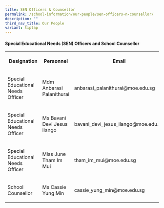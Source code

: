 ```yaml
---
title: SEN Officers & Counsellor
permalink: /school-information/our-people/sen-officers-n-counsellor/
description: ""
third_nav_title: Our People
variant: tiptap
---
```

<h4><strong>Special Educational Needs (SEN) Officers&nbsp;and School Counsellor</strong></h4>
<table style="minWidth: 75px">
<colgroup>
<col>
<col>
<col>
</colgroup>
<tbody>
<tr>
<th rowspan="1" colspan="1">
<p>&nbsp;Designation</p>
</th>
<th rowspan="1" colspan="1">
<p>Personnel</p>
</th>
<th rowspan="1" colspan="1">
<p>Email</p>
</th>
</tr>
<tr>
<td rowspan="1" colspan="1">
<p>Special Educational Needs Officer</p>
</td>
<td rowspan="1" colspan="1">
<p>Mdm Anbarasi Palanithurai</p>
</td>
<td rowspan="1" colspan="1">
<p>anbarasi_palanithurai@moe.edu.sg</p>
</td>
</tr>
<tr>
<td rowspan="1" colspan="1">
<p>Special Educational Needs Officer</p>
</td>
<td rowspan="1" colspan="1">
<p>Ms Bavani Devi Jesus Ilango</p>
</td>
<td rowspan="1" colspan="1">
<p>bavani_devi_jesus_ilango@moe.edu.sg</p>
</td>
</tr>
<tr>
<td rowspan="1" colspan="1">
<p>Special Educational Needs Officer</p>
</td>
<td rowspan="1" colspan="1">
<p>Miss June Tham Im Mui</p>
</td>
<td rowspan="1" colspan="1">
<p>tham_im_mui@moe.edu.sg</p>
</td>
</tr>
<tr>
<td rowspan="1" colspan="1">
<p>School Counsellor</p>
</td>
<td rowspan="1" colspan="1">
<p>Ms Cassie Yung Min</p>
</td>
<td rowspan="1" colspan="1">
<p>cassie_yung_min@moe.edu.sg</p>
</td>
</tr>
</tbody>
</table>
<p></p>
